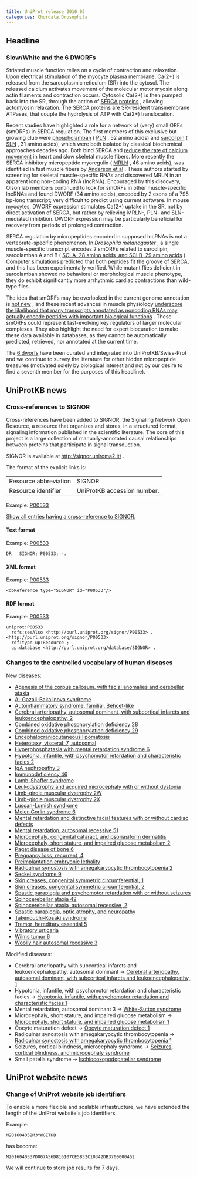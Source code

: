 ```yaml
---
title: UniProt release 2016_05
categories: Chordata,Drosophila
---
```


## Headline

### Slow/White and the 6 DWORFs

Striated muscle function relies on a cycle of contraction and relaxation. Upon electrical stimulation of the myocyte plasma membrane, Ca(2+) is released from the sarcoplasmic reticulum (SR) into the cytosol. The released calcium activates movement of the molecular motor myosin along actin filaments and contraction occurs. Cytosolic Ca(2+) is then pumped back into the SR, through the action of [SERCA proteins](http://www.uniprot.org/uniprot/?query=gene:ATP2A+and+reviewed:yes) , allowing actomyosin relaxation. The SERCA proteins are SR-resident transmembrane ATPases, that couple the hydrolysis of ATP with Ca(2+) translocation.

Recent studies have highlighted a role for a network of (very) small ORFs (smORFs) in SERCA regulation. The first members of this exclusive but growing club were [phospholamban](http://www.ncbi.nlm.nih.gov/pubmed/235523) ( [PLN](http://www.uniprot.org/uniprot/?query=gene:pln+and+reviewed:yes) , 52 amino acids) and [sarcolipin](http://www.ncbi.nlm.nih.gov/pubmed/1416990,9367679) ( [SLN](http://www.uniprot.org/uniprot/?query=gene:sln+and+taxonomy:mammalia+and+reviewed:yes) , 31 amino acids), which were both isolated by classical biochemical approaches decades ago. Both bind SERCA and [reduce the rate of calcium movement](http://www.ncbi.nlm.nih.gov/pubmed/23455424,23996003) in heart and slow skeletal muscle fibers. More recently the SERCA inhibitory micropeptide myoregulin ( [MRLN](http://www.uniprot.org/uniprot/?query=gene:mrln+and+taxonomy:mammalia+and+reviewed:yes) , 46 amino acids), was identified in fast muscle fibers by [Anderson et al](http://www.ncbi.nlm.nih.gov/pubmed/25640239) . These authors started by screening for skeletal muscle-specific RNAs and discovered MRLN in an apparent long non-coding RNA (lncRNA). Encouraged by this discovery, Olson lab members continued to look for smORFs in other muscle-specific lncRNAs and found DWORF (34 amino acids), encoded by 2 exons of a 795 bp-long transcript; very difficult to predict using current software. In mouse myocytes, DWORF expression stimulates Ca(2+) uptake in the SR, not by direct activation of SERCA, but rather by relieving MRLN-, PLN- and SLN-mediated inhibition. DWORF expression may be particularly beneficial for recovery from periods of prolonged contraction.

SERCA regulation by micropeptides encoded in supposed lncRNAs is not a vertebrate-specific phenomenon. In *Drosophila melanogaster* , a single muscle-specific transcript encodes 2 smORFs related to sarcolipin, sarcolamban A and B ( [SCLA, 28 amino acids, and SCLB, 29 amino acids](http://www.uniprot.org/uniprot/?query=name:sarcolamban+and+reviewed:yes) ). [Computer simulations](http://www.ncbi.nlm.nih.gov/pubmed/23970561) predicted that both peptides fit the groove of SERCA, and this has been experimentally verified. While mutant flies deficient in sarcolamban showed no behavioral or morphological muscle phenotype, they do exhibit significantly more arrhythmic cardiac contractions than wild-type flies.

The idea that smORFs may be overlooked in the current genome annotation is [not new](http://www.uniprot.org/help/2014/10/01/release) , and these recent advances in muscle physiology [underscore the likelihood that many transcripts annotated as noncoding RNAs may actually encode peptides with important biological functions](http://www.ncbi.nlm.nih.gov/pubmed/26816378) . These smORFs could represent fast-evolving key regulators of larger molecular complexes. They also highlight the need for expert biocuration to make these data available in databases, as they cannot be automatically predicted, retrieved, nor annotated at the current time.

The [6 dworfs](http://www.uniprot.org/uniprot/?query=accession:P0DN84+or+accession:P0DN83+or+accession:P0DMT0+or+accession:Q9CV60+or+accession:P26678+or+accession:P61014+or+accession:P61016+or+accession:A4IFH6+or+accession:P61012+or+accession:P61015+or+accession:P61013+or+accession:P26677+or+accession:O00631+or+accession:Q9CQD6+or+accession:Q6SLE7+or+accession:P42532+or+accession:C0HJH4+or+accession:C0HJH3) have been curated and integrated into UniProtKB/Swiss-Prot and we continue to survey the literature for other hidden micropeptide treasures (motivated solely by biological interest and not by our desire to find a seventh member for the purposes of this headline).

## UniProtKB news

### Cross-references to SIGNOR

Cross-references have been added to SIGNOR, the Signaling Network Open Resource, a resource that organizes and stores, in a structured format, signaling information published in the scientific literature. The core of this project is a large collection of manually-annotated causal relationships between proteins that participate in signal transduction.

SIGNOR is available at <http://signor.uniroma2.it/> .

The format of the explicit links is:

|                       |                             |
|:----------------------|:----------------------------|
| Resource abbreviation | SIGNOR                      |
| Resource identifier   | UniProtKB accession number. |

Example: [P00533](http://www.uniprot.org/uniprot/P00533)

[Show all entries having a cross-reference to SIGNOR.](http://www.uniprot.org/uniprot/?query=database%3Asignor&sort=score)

#### Text format

Example: [P00533](http://www.uniprot.org/uniprot/P00533.txt)

    DR   SIGNOR; P00533; -.

#### XML format

Example: [P00533](http://www.uniprot.org/uniprot/P00533.xml)

    <dbReference type="SIGNOR" id="P00533"/>

#### RDF format

Example: [P00533](http://www.uniprot.org/uniprot/P00533.ttl)

    uniprot:P00533
      rdfs:seeAlso <http://purl.uniprot.org/signor/P00533> .
    <http://purl.uniprot.org/signor/P00533>
      rdf:type up:Resource ;
      up:database <http://purl.uniprot.org/database/SIGNOR> .

### Changes to the [controlled vocabulary of human diseases](http://www.uniprot.org/docs/humdisease)

New diseases:

-   [Agenesis of the corpus callosum, with facial anomalies and cerebellar ataxia](http://www.uniprot.org/diseases/DI-04654)
-   [Al-Gazali-Bakalinova syndrome](http://www.uniprot.org/diseases/DI-04658)
-   [Autoinflammatory syndrome, familial, Behcet-like](http://www.uniprot.org/diseases/DI-04635)
-   [Cerebral arteriopathy, autosomal dominant, with subcortical infarcts and leukoencephalopathy, 2](http://www.uniprot.org/diseases/DI-04641)
-   [Combined oxidative phosphorylation deficiency 28](http://www.uniprot.org/diseases/DI-04643)
-   [Combined oxidative phosphorylation deficiency 29](http://www.uniprot.org/diseases/DI-04649)
-   [Encephalocraniocutaneous lipomatosis](http://www.uniprot.org/diseases/DI-04665)
-   [Heterotaxy, visceral, 7, autosomal](http://www.uniprot.org/diseases/DI-04636)
-   [Hyperphosphatasia with mental retardation syndrome 6](http://www.uniprot.org/diseases/DI-04648)
-   [Hypotonia, infantile, with psychomotor retardation and characteristic facies 2](http://www.uniprot.org/diseases/DI-04645)
-   [IgA nephropathy 3](http://www.uniprot.org/diseases/DI-04653)
-   [Immunodeficiency 46](http://www.uniprot.org/diseases/DI-04634)
-   [Lamb-Shaffer syndrome](http://www.uniprot.org/diseases/DI-04646)
-   [Leukodystrophy and acquired microcephaly with or without dystonia](http://www.uniprot.org/diseases/DI-04639)
-   [Limb-girdle muscular dystrophy 2W](http://www.uniprot.org/diseases/DI-04660)
-   [Limb-girdle muscular dystrophy 2X](http://www.uniprot.org/diseases/DI-04650)
-   [Luscan-Lumish syndrome](http://www.uniprot.org/diseases/DI-04661)
-   [Meier-Gorlin syndrome 6](http://www.uniprot.org/diseases/DI-04664)
-   [Mental retardation and distinctive facial features with or without cardiac defects](http://www.uniprot.org/diseases/DI-04642)
-   [Mental retardation, autosomal recessive 51](http://www.uniprot.org/diseases/DI-04633)
-   [Microcephaly, congenital cataract, and psoriasiform dermatitis](http://www.uniprot.org/diseases/DI-04663)
-   [Microcephaly, short stature, and impaired glucose metabolism 2](http://www.uniprot.org/diseases/DI-04652)
-   [Paget disease of bone 6](http://www.uniprot.org/diseases/DI-04662)
-   [Pregnancy loss, recurrent, 4](http://www.uniprot.org/diseases/DI-04655)
-   [Preimplantation embryonic lethality](http://www.uniprot.org/diseases/DI-04651)
-   [Radioulnar synostosis with amegakaryocytic thrombocytopenia 2](http://www.uniprot.org/diseases/DI-04632)
-   [Seckel syndrome 9](http://www.uniprot.org/diseases/DI-04640)
-   [Skin creases, congenital symmetric circumferential, 1](http://www.uniprot.org/diseases/DI-04628)
-   [Skin creases, congenital symmetric circumferential, 2](http://www.uniprot.org/diseases/DI-04629)
-   [Spastic paraplegia and psychomotor retardation with or without seizures](http://www.uniprot.org/diseases/DI-04637)
-   [Spinocerebellar ataxia 42](http://www.uniprot.org/diseases/DI-04644)
-   [Spinocerebellar ataxia, autosomal recessive, 2](http://www.uniprot.org/diseases/DI-04657)
-   [Spastic paraplegia, optic atrophy, and neuropathy](http://www.uniprot.org/diseases/DI-04659)
-   [Takenouchi-Kosaki syndrome](http://www.uniprot.org/diseases/DI-04631)
-   [Tremor, hereditary essential 5](http://www.uniprot.org/diseases/DI-04630)
-   [Vibratory urticaria](http://www.uniprot.org/diseases/DI-04656)
-   [Wilms tumor 6](http://www.uniprot.org/diseases/DI-04647)
-   [Woolly hair autosomal recessive 3](http://www.uniprot.org/diseases/DI-04638)

Modified diseases:

-   Cerebral arteriopathy with subcortical infarcts and leukoencephalopathy, autosomal dominant -&gt; [Cerebral arteriopathy, autosomal dominant, with subcortical infarcts and leukoencephalopathy, 1](http://www.uniprot.org/diseases/DI-01334)
-   Hypotonia, infantile, with psychomotor retardation and characteristic facies -&gt; [Hypotonia, infantile, with psychomotor retardation and characteristic facies 1](http://www.uniprot.org/diseases/DI-03902)
-   Mental retardation, autosomal dominant 3 -&gt; [White-Sutton syndrome](http://www.uniprot.org/diseases/DI-04421)
-   Microcephaly, short stature, and impaired glucose metabolism -&gt; [Microcephaly, short stature, and impaired glucose metabolism 1](http://www.uniprot.org/diseases/DI-04234)
-   Oocyte maturation defect -&gt; [Oocyte maturation defect 1](http://www.uniprot.org/diseases/DI-04091)
-   Radioulnar synostosis with amegakaryocytic thrombocytopenia -&gt; [Radioulnar synostosis with amegakaryocytic thrombocytopenia 1](http://www.uniprot.org/diseases/DI-02243)
-   Seizures, cortical blindness, microcephaly syndrome -&gt; [Seizures, cortical blindness, and microcephaly syndrome](http://www.uniprot.org/diseases/DI-04572)
-   Small patella syndrome -&gt; [Ischiocoxopodopatellar syndrome](http://www.uniprot.org/diseases/DI-02312)

## UniProt website news

### Change of UniProt website job identifiers

To enable a more flexible and scalable infrastructure, we have extended the length of the UniProt website's job identifiers.

Example:

    M201604052M3YWGETHB

has become:

    M2016040537D007A56D816107CE5B52C10342DB3700000452

We will continue to store job results for 7 days.
